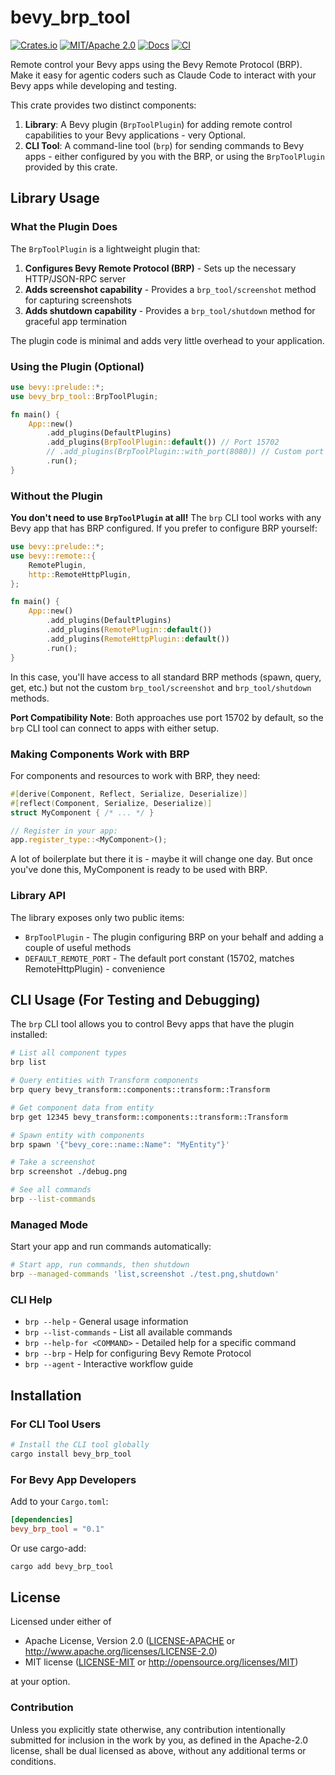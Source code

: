 # bevy_brp_tool

[![Crates.io](https://img.shields.io/crates/v/bevy_brp_tool.svg)](https://crates.io/crates/bevy_brp_tool)
[![MIT/Apache 2.0](https://img.shields.io/badge/license-MIT%2FApache-blue.svg)](https://github.com/natepiano/bevy_brp_tool#license)
[![Docs](https://docs.rs/bevy_brp_tool/badge.svg)](https://docs.rs/bevy_brp_tool)
[![CI](https://github.com/natepiano/bevy_brp_tool/actions/workflows/ci.yml/badge.svg)](https://github.com/natepiano/bevy_brp_tool/actions/workflows/ci.yml)

Remote control your Bevy apps using the Bevy Remote Protocol (BRP).
Make it easy for agentic coders such as Claude Code to interact with your Bevy apps while developing and testing.

This crate provides two distinct components:

1. **Library**: A Bevy plugin (`BrpToolPlugin`) for adding remote control capabilities to your Bevy applications - very Optional.
2. **CLI Tool**: A command-line tool (`brp`) for sending commands to Bevy apps - either configured by you with the BRP, or using the `BrpToolPlugin` provided by this crate.

## Library Usage

### What the Plugin Does

The `BrpToolPlugin` is a lightweight plugin that:
1. **Configures Bevy Remote Protocol (BRP)** - Sets up the necessary HTTP/JSON-RPC server
2. **Adds screenshot capability** - Provides a `brp_tool/screenshot` method for capturing screenshots
3. **Adds shutdown capability** - Provides a `brp_tool/shutdown` method for graceful app termination

The plugin code is minimal and adds very little overhead to your application.

### Using the Plugin (Optional)

```rust
use bevy::prelude::*;
use bevy_brp_tool::BrpToolPlugin;

fn main() {
    App::new()
        .add_plugins(DefaultPlugins)
        .add_plugins(BrpToolPlugin::default()) // Port 15702
        // .add_plugins(BrpToolPlugin::with_port(8080)) // Custom port
        .run();
}
```

### Without the Plugin

**You don't need to use `BrpToolPlugin` at all!** The `brp` CLI tool works with any Bevy app that has BRP configured. If you prefer to configure BRP yourself:

```rust
use bevy::prelude::*;
use bevy::remote::{
    RemotePlugin,
    http::RemoteHttpPlugin,
};

fn main() {
    App::new()
        .add_plugins(DefaultPlugins)
        .add_plugins(RemotePlugin::default())
        .add_plugins(RemoteHttpPlugin::default())
        .run();
}
```

In this case, you'll have access to all standard BRP methods (spawn, query, get, etc.) but not the custom `brp_tool/screenshot` and `brp_tool/shutdown` methods.

**Port Compatibility Note**: Both approaches use port 15702 by default, so the `brp` CLI tool can connect to apps with either setup.

### Making Components Work with BRP

For components and resources to work with BRP, they need:

```rust
#[derive(Component, Reflect, Serialize, Deserialize)]
#[reflect(Component, Serialize, Deserialize)]
struct MyComponent { /* ... */ }

// Register in your app:
app.register_type::<MyComponent>();
```

A lot of boilerplate but there it is - maybe it will change one day. But once you've done this, MyComponent is ready to be used with BRP.

### Library API

The library exposes only two public items:
- `BrpToolPlugin` - The plugin configuring BRP on your behalf and adding a couple of useful methods
- `DEFAULT_REMOTE_PORT` - The default port constant (15702, matches RemoteHttpPlugin) - convenience

## CLI Usage (For Testing and Debugging)

The `brp` CLI tool allows you to control Bevy apps that have the plugin installed:

```bash
# List all component types
brp list

# Query entities with Transform components
brp query bevy_transform::components::transform::Transform

# Get component data from entity
brp get 12345 bevy_transform::components::transform::Transform

# Spawn entity with components
brp spawn '{"bevy_core::name::Name": "MyEntity"}'

# Take a screenshot
brp screenshot ./debug.png

# See all commands
brp --list-commands
```

### Managed Mode

Start your app and run commands automatically:

```bash
# Start app, run commands, then shutdown
brp --managed-commands 'list,screenshot ./test.png,shutdown'
```

### CLI Help

- `brp --help` - General usage information
- `brp --list-commands` - List all available commands
- `brp --help-for <COMMAND>` - Detailed help for a specific command
- `brp --brp` - Help for configuring Bevy Remote Protocol
- `brp --agent` - Interactive workflow guide

## Installation

### For CLI Tool Users

```bash
# Install the CLI tool globally
cargo install bevy_brp_tool
```

### For Bevy App Developers

Add to your `Cargo.toml`:

```toml
[dependencies]
bevy_brp_tool = "0.1"
```

Or use cargo-add:

```bash
cargo add bevy_brp_tool
```

## License

Licensed under either of

* Apache License, Version 2.0 ([LICENSE-APACHE](LICENSE-APACHE) or http://www.apache.org/licenses/LICENSE-2.0)
* MIT license ([LICENSE-MIT](LICENSE-MIT) or http://opensource.org/licenses/MIT)

at your option.

### Contribution

Unless you explicitly state otherwise, any contribution intentionally submitted
for inclusion in the work by you, as defined in the Apache-2.0 license, shall be
dual licensed as above, without any additional terms or conditions.
